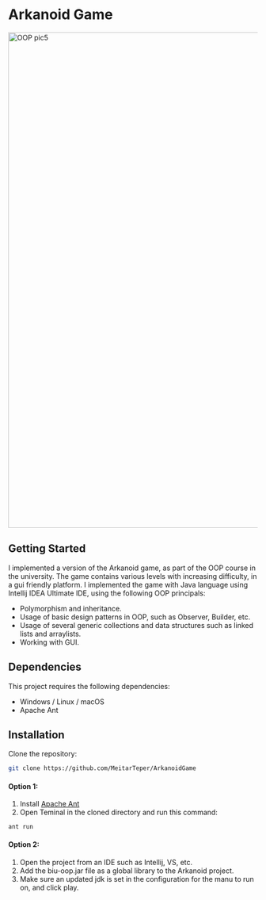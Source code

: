 # Arkanoid Game

<img width="1000" alt="OOP pic5" src="https://github.com/MeitarTeper/ArkanoidGame/assets/155824766/462834f1-4cde-49cf-9fcb-c1d8c6a59986">


## Getting Started

I implemented a version of the Arkanoid game, as part of the OOP course in the university.
The game contains various levels with increasing difficulty, in a gui friendly platform.
I implemented the game with Java language using Intellij IDEA Ultimate IDE, using the following OOP principals:

* Polymorphism and inheritance.
* Usage of basic design patterns in OOP, such as Observer, Builder, etc.
* Usage of several generic collections and data structures such as linked lists and arraylists.
* Working with GUI.

## Dependencies

This project requires the following dependencies:

* Windows / Linux / macOS
* Apache Ant


## Installation

Clone the repository: 
```bash
git clone https://github.com/MeitarTeper/ArkanoidGame
```

#### Option 1:
1. Install [Apache Ant](https://ant.apache.org/bindownload.cgi)
2. Open Teminal in the cloned directory and run this command:
```
ant run
```

#### Option 2:
1. Open the project from an IDE such as Intellij, VS, etc.
2. Add the biu-oop.jar file as a global library to the Arkanoid project.
3. Make sure an updated jdk is set in the configuration for the manu to run on, and click play.

